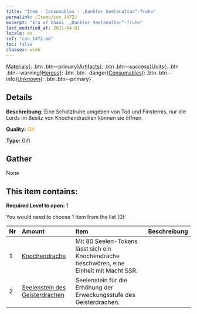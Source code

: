 ```yaml
---
title: "Item - Consumables - „Dunkler Seelenaltar“-Truhe"
permalink: /Items/con_1472/
excerpt: "Era of Chaos  „Dunkler Seelenaltar“-Truhe"
last_modified_at: 2021-04-01
locale: de
ref: "con_1472.md"
toc: false
classes: wide
---
```

 [Materials](/de/Items/){: .btn .btn--primary}[Artifacts](/de/Items/Artifacts/){: .btn .btn--success}[Units](/de/Items/Units/){: .btn .btn--warning}[Heroes](/de/Items/Heroes/){: .btn .btn--danger}[Consumables](/de/Items/Consumables/){: .btn .btn--info}[Unknown](/de/Items/Unknown/){: .btn .btn--primary}

## Details
 **Beschreibung:** Eine Schatztruhe umgeben von Tod und Finsternis, nur die Lords im Besitz von Knochendrachen können sie öffnen.

 **Quality:** <span style="color: #FF8C00">OK</span>

 **Type:** Gift

## Gather

  None

## This item contains:

 **Required Level to open:** 1

 You would need to choose 1 item from the list (0):

  | Nr | Amount |     Item    | Beschreibung |
  |:---|:-------|:------------|:-----------:|
  | 1 | [Knochendrache](/de/Items/unt_214/) | Mit 80 Seelen-Tokens lässt sich ein Knochendrache beschwören, eine Einheit mit Macht SSR. | 
  | 2 | [Seelenstein des Geisterdrachen](/de/Items/unt_303/) | Seelenstein für die Erhöhung der Erweckungsstufe des Geisterdrachen. | 
